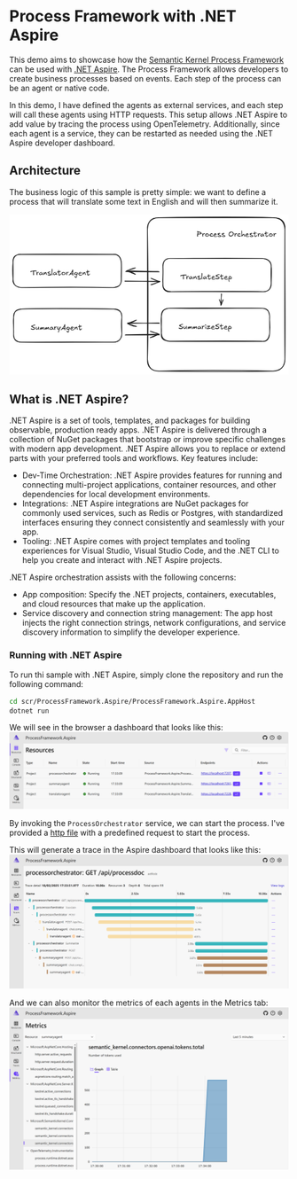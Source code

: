 # Process Framework with .NET Aspire

This demo aims to showcase how the [Semantic Kernel Process Framework](https://learn.microsoft.com/en-us/semantic-kernel/overview/) can be used with [.NET Aspire](https://learn.microsoft.com/en-us/dotnet/aspire/get-started/aspire-overview). The Process Framework allows developers to create business processes based on events. Each step of the process can be an agent or native code.

In this demo, I have defined the agents as external services, and each step will call these agents using HTTP requests. This setup allows .NET Aspire to add value by tracing the process using OpenTelemetry. Additionally, since each agent is a service, they can be restarted as needed using the .NET Aspire developer dashboard.

## Architecture

The business logic of this sample is pretty simple: we want to define a process that will translate some text in English and will then summarize it.

![Architecture Diagram](./docs/architecture.png)

## What is .NET Aspire?

.NET Aspire is a set of tools, templates, and packages for building observable, production ready apps. .NET Aspire is delivered through a collection of NuGet packages that bootstrap or improve specific challenges with modern app development.
.NET Aspire allows you to replace or extend parts with your preferred tools and workflows. Key features include:

- Dev-Time Orchestration: .NET Aspire provides features for running and connecting multi-project applications, container resources, and other dependencies for local development environments.
- Integrations: .NET Aspire integrations are NuGet packages for commonly used services, such as Redis or Postgres, with standardized interfaces ensuring they connect consistently and seamlessly with your app.
- Tooling: .NET Aspire comes with project templates and tooling experiences for Visual Studio, Visual Studio Code, and the .NET CLI to help you create and interact with .NET Aspire projects.

.NET Aspire orchestration assists with the following concerns:

- App composition: Specify the .NET projects, containers, executables, and cloud resources that make up the application.
- Service discovery and connection string management: The app host injects the right connection strings, network configurations, and service discovery information to simplify the developer experience.

### Running with .NET Aspire

To run thi sample with .NET Aspire, simply clone the repository and run the following command:

```bash
cd scr/ProcessFramework.Aspire/ProcessFramework.Aspire.AppHost
dotnet run
```

We will see in the browser a dashboard that looks like this:
![Aspire Dashboard](./docs/aspire-dashboard.png)

By invoking the `ProcessOrchestrator` service, we can start the process. I've provided a [http file](ProcessFramework.Aspire.ProcessOrchestrator\ProcessFramework.Aspire.ProcessOrchestrator.http) with a predefined request to start the process.

This will generate a trace in the Aspire dashboard that looks like this:
![Aspire Trace](./docs/aspire-traces.png)

And we can also monitor the metrics of each agents in the Metrics tab:
![Aspire Metrics](./docs/aspire-metrics.png)